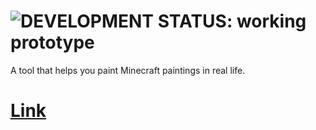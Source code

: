 # ![DEVELOPMENT STATUS: working prototype](https://badgen.net/badge/DEVELOPMENT%20STATUS/working%20prototype/orange)

A tool that helps you paint Minecraft paintings in real life.

# [Link](https://telos-matter.github.io/MC_Paint_IRL/)
